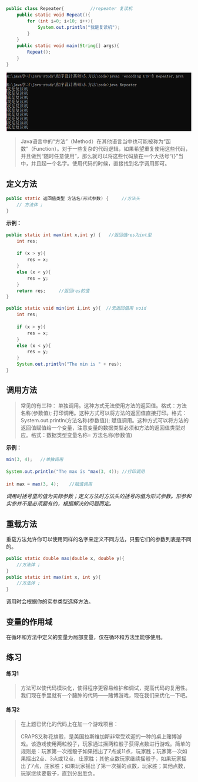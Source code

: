 ```java
public class Repeater{			//repeater 复读机
    public static void Repeat(){
        for (int i=0; i<10; i++){
            System.out.println("我是复读机");
        }
    }
    public static void main(String[] args){
        Repeat();
    }
}
```

![cmd](./images/cmd.png)

> Java语言中的“方法”（Method）在其他语言当中也可能被称为“函数”（Function）。对于一些复杂的代码逻辑，如果希望重复使用这些代码，并且做到“随时任意使用”，那么就可以将这些代码放在一个大括号“{}”当中，并且起一个名字。使用代码的时候，直接找到名字调用即可。

## 定义方法

```java
public static 返回值类型 方法名(形式参数) {		//方法头
	// 方法体 ;
}
```

**示例：**

```java
public static int max(int x,int y) {   //返回值res为int型
    int res;
    
    if (x > y){
        res = x;
    } 
    else (x < y){
        res = y;
    }
    return res;     //返回res的值
}
```

```java
public static void min(int i,int y){  //无返回值用 void
    int res;
    
    if (x > y){
        res = x;
    } 
    else (x < y){
        res = y;
    }
    System.out.println("The min is " + res);
}
```



## 调用方法

> 常见的有三种：
> 单独调用。这种方式无法使用方法的返回值。格式：方法名称(参数值);
> 打印调用。这种方式可以将方法的返回值直接打印。格式：System.out.println(方法名称(参数值));
> 赋值调用。这种方式可以将方法的返回值赋值给一个变量，注意变量的数据类型必须和方法的返回值类型对应。格式：数据类型变量名称= 方法名称(参数值)

**示例：**

```java
min(3, 4);   //单独调用

System.out.println("The max is "max(3, 4));	//打印调用

int max = max(3, 4);	//赋值调用
```

*调用时括号里的值为实际参数；定义方法时方法头的括号的值为形式参数。形参和实参并不是必须要有的，根据解决的问题而定。*

## 重载方法

重载方法允许你可以使用同样的名字来定义不同方法，只要它们的参数列表是不同的。

```java
public static double max(double x, double y){
    //方法体 ;
}
public static int max(int x, int y){
    //方法体 ;
}
```

调用时会根据你的实参类型选择方法。

## 变量的作用域

在循环和方法中定义的变量为局部变量，仅在循环和方法里能够使用。

## 练习

#### 练习1

> 方法可以使代码模块化，使得程序更容易维护和调试，提高代码的复用性。我们现在手里就有一个臃肿的代码——赌博游戏，现在我们来优化一下吧。

#### 练习2

> 在上题已优化的代码上在加一个游戏项目：
>
> CRAPS又称花旗骰，是美国拉斯维加斯非常受欢迎的一种的桌上赌博游戏。该游戏使用两粒骰子，玩家通过摇两粒骰子获得点数进行游戏。简单的规则是：玩家第一次摇骰子如果摇出了7点或11点，玩家胜；玩家第一次如果摇出2点、3点或12点，庄家胜；其他点数玩家继续摇骰子，如果玩家摇出了7点，庄家胜；如果玩家摇出了第一次摇的点数，玩家胜；其他点数，玩家继续要骰子，直到分出胜负。